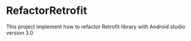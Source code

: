 # RefactorRetrofit
This project implement how to refactor Retrofit library with Android studio version 3.0
